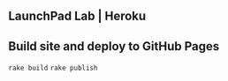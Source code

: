 LaunchPad Lab | Heroku
------------------------

## Build site and deploy to GitHub Pages

`rake build`
`rake publish`
